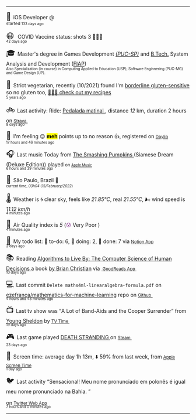 
<hr/>
<p><span style="font-size: 150%" class="darkmode-ignore">💼&nbsp;</span><span class="itemline" id="job"><span class="new-box">iOS Developer @  &nbsp;<br/><sup> started <span style="line-height: 50%;" class="timeText"><small class="text-muted">133 days ago </small></span></sup></span></span></p>
<p><span style="font-size: 150%" class="darkmode-ignore emojiText">😷&nbsp;</span><span class="itemline" id="vaccine"><span class="darkmode-ignore">&nbsp;</span>COVID Vaccine status: shots 3 <span class="darkmode-ignore">💉💉💉</span> &nbsp; <br/><sup><span style="line-height: 50%;" class="timeText"><small class="text-muted">42 days ago </small></span></sup></span></p>
<p><span style="font-size: 150%" class="darkmode-ignore emojiText">🎓&nbsp;</span><span class="itemline" id="studies"><span class="new-box">Master's degree in Games Development <a href="https://www.pucsp.br/pos-graduacao/mestrado-e-doutorado/desenvolvimento-de-jogos-digitais"><var>(PUC-SP)</var></a> and <a href="https://en.wikipedia.org/wiki/Bachelor_of_Technology">B.Tech.</a> System Analysis and Development (<a href="https://en.wikipedia.org/wiki/Faculdade_de_Informática_e_Administração_Paulista">FIAP</a>) &nbsp;<br/><sup><small class="text-muted">Also Specialization (in course) in Computing Applied to Education (USP), Software Enginnering (PUC-MG) and Game Design (UP).</small></sup></span></span></p>
<p><span style="font-size: 150%" class="darkmode-ignore emojiText">🌱&nbsp;</span><span class="itemline" id="cousine"><span class="new-box">Strict vegetarian, recently (10/2021) found I'm <a class="darkmode-ignore" href="https://pubmed.ncbi.nlm.nih.gov/11374684/">borderline gluten-sensitive</a> so no gluten too, <a class="darkmode-ignore" href="https://ezequiel.app/cousine.html"><span class="darkmode-ignore">👨🏻‍🍳 </span> check out my recipes</a>&nbsp; <br/><sup><small class="text-muted">5 years ago </small></sup></span></span></p>
<p><span style="font-size: 150%" class="darkmode-ignore emojiText">🚲&nbsp;</span><span class="itemline" id="strava"><span class="new-box">Last activity: Ride: <a class="darkmode-ignore" href="https://ift.tt/UcglpAM"> Pedalada matinal </a>, distance <var>12</var> km, duration 2 hours on <a class="darkmode-ignore" href="https://ift.tt/UcglpAM"> <small class="darkmode-ignore">Strava&nbsp;</small></a> <br/><sup><span style="line-height: 50%;" class="timeText"><small class="text-muted">8 days ago </small></span></sup></span></span></p>
<p><span style="font-size: 150%" class="darkmode-ignore emojiText">🧠&nbsp;</span><span class="itemline" id="mood"><span class="new-box">I'm feeling <span class="darkmode-ignore">😑</span> <mark><strong>meh</strong></mark> points up to no reason <span class="darkmode-ignore">👍</span>, registered on <a class="darkmode-ignore" href="https://daylio.net/"><small class="darkmode-ignore">Daylio</small></a>&nbsp; <br/><sup><span style="line-height: 50%;" class="timeText"><small class="text-muted">17 hours and 46 minutes  ago </small></span></sup> </span></span></p>
<p><span style="font-size: 150%" class="darkmode-ignore emojiText">🎧&nbsp;</span><span class="itemline" id="lastfm" style="opacity: 1;"><span class="new-box">Last music Today from <a class="darkmode-ignore" href="https://www.last.fm/music/The+Smashing+Pumpkins/_/Today"> The Smashing Pumpkins </a> (Siamese Dream (Deluxe Edition)) played <small>on <a class="darkmode-ignore" href="https://music.apple.com/profile/ezequielapp"><small class="darkmode-ignore">Apple Music</small></a></small>&nbsp; <br/><sup><span style="line-height: 50%;" class="timeText"><small class="text-muted">6 hours and 39 minutes  ago </small></span></sup></span></span></p>
<p><span style="font-size: 150%" class="darkmode-ignore emojiText">📍&nbsp;</span><span class="itemline" id="location" style="opacity: 1;"><span class="new-box">São Paulo, Brazil <span class="darkmode-ignore">🌙</span>  <br/><sup><small class="text-muted"> current time, <var>03h</var><var>04</var> (<var>15/February/2022</var>)</small></sup></span></span></p>
<p><span style="font-size: 150%" class="darkmode-ignore emojiText">🌡&nbsp;</span><span class="itemline" id="weather"><span class="new-box">Weather is <span class="darkmode-ignore">🌀</span> clear sky, feels like <var>21.85°C</var>, real <var>21.55°C</var>, <span class="darkmode-ignore">🌬</span> wind speed is <var> 11.12 km/h</var> <br/><sup><span style="line-height: 50%;" class="timeText"><small class="text-muted">4 minutes ago </small></span></sup></span></span></p>
<p><span style="font-size: 150%" class="darkmode-ignore emojiText">💨&nbsp;</span><span class="itemline" id="airquality"><span class="new-box">Air Quality index is <var>5</var> (<span class="darkmode-ignore" style="color: transparent; text-shadow: 0 0 0#8f3f97"><span class="darkmode-ignore">😰</span></span> Very Poor ) <br/><sup><span style="line-height: 50%;" class="timeText"><small class="text-muted">4 minutes ago </small></span></sup></span></span></p>
<p><span style="font-size: 150%" class="darkmode-ignore emojiText">📝&nbsp;</span><span class="itemline" id="todo" style="opacity: 1;"><span class="new-box">My todo list: <span class="darkmode-ignore">📕</span> to-do: 6, <span class="darkmode-ignore">📒</span> doing: 2, <span class="darkmode-ignore">📗</span> done: 7 via <a href="https://www.notion.so/ezefranca/"><small class="darkmode-ignore">Notion App</small></a>&nbsp; <br/><sup><span style="line-height: 50%;" class="timeText"><small class="text-muted">2 days ago </small></span></sup></span></span></p>
<p><span style="font-size: 150%" class="darkmode-ignore emojiText">📚&nbsp;</span><span class="itemline" id="book" style="opacity: 1;"><span class="new-box">Reading <a class="darkmode-ignore" href="https://www.goodreads.com/book/show/25666050-algorithms-to-live-by"> Algorithms to Live By: The Computer Science of Human Decisions </a> a book <a class="darkmode-ignore" href="https://www.goodreads.com/author/show/4199891.Brian_Christian"> by Brian Christian</a> via <a class="darkmode-ignore" href="https://www.goodreads.com/user/show/21512585"> <small class="darkmode-ignore">&nbsp;GoodReads App&nbsp;</small></a> <br/><sup><span style="line-height: 50%;" class="timeText"><small class="text-muted">10 days ago </small></span></sup></span></span></p>
<p><span style="font-size: 150%" class="darkmode-ignore emojiText">💻&nbsp;</span><span class="itemline" id="github"><span class="new-box">Last commit <code>Delete maths4ml-linearalgebra-formula.pdf</code> on <a class="darkmode-ignore" href="https://github.com/ezefranca/mathematics-for-machine-learning/commit/a0b1abc5beb9fcee8ce68a01cd4b0e2ad36cba3b"> ezefranca/mathematics-for-machine-learning</a> repo on <a class="darkmode-ignore" href="https://github.com/ezefranca/mathematics-for-machine-learning/commit/a0b1abc5beb9fcee8ce68a01cd4b0e2ad36cba3b"> <small class="darkmode-ignore">Github</small> </a>&nbsp; <br/><sup><span style="line-height: 50%;" class="timeText"><small class="text-muted">4 hours and 43 minutes  ago </small></span></sup></span></span></p>
<p><span style="font-size: 150%" class="darkmode-ignore emojiText">📺&nbsp;</span><span class="itemline" id="tv" style="opacity: 1;"><span class="new-box">Last tv show was <q class="markquote">A Lot of Band-Aids and the Cooper Surrender</q> from <a class="darkmode-ignore" href="https://www.tvtime.com/en/show/328724/episode/8929346 ">Young Sheldon</a> by <a class="darkmode-ignore" href="https://www.tvtime.com/en/show/328724/episode/8929346 "><small class="darkmode-ignore">TV Time </small></a>&nbsp; <br/><sup><span style="line-height: 50%;" class="timeText"><small class="text-muted">19 days ago </small></span></sup></span></span></p>
<p><span style="font-size: 150%" class="darkmode-ignore emojiText">🎮&nbsp;</span><span class="itemline" id="steam" style="opacity: 1;"><span class="new-box">Last game played <a class="darkmode-ignore" href="https://store.steampowered.com/app/1316286541 "> DEATH STRANDING </a> on <a class="darkmode-ignore" href="https://steamcommunity.com/id/ezequielapp/ "><small class="darkmode-ignore">Steam </small></a>&nbsp;  <br/><sup><span style="line-height: 50%;" class="timeText"><small class="text-muted">23 days ago </small></span></sup></span></span></p>
<p><span style="font-size: 150%" class="darkmode-ignore emojiText">📱&nbsp;</span><span class="itemline" id="screentime"><span class="new-box">Screen time: average day 1h 13m,  <span class="darkmode-ignore">⬇️</span> 59% from last week, from <a href="https://twitter.com/ezefranca/status/1488891719399710722"><small class="darkmode-ignore">Apple Screen Time</small></a>&nbsp; <br/><sup><span style="line-height: 50%;" class="timeText"><small class="text-muted">1 day ago </small></span></sup></span></span></p>
<p><span style="font-size: 150%" class="darkmode-ignore emojiText">🐦&nbsp;</span><span class="itemline" id="twitter"><span class="new-box">Last activity <q class="markquote">Sensacional! Meu nome pronunciado em polonês é igual meu nome pronunciado na Bahia.

</q> on <a class="darkmode-ignore" href="https://twitter.com/ezefranca/status/1493360372065214466"> <small class="darkmode-ignore">Twitter Web App</small></a>&nbsp;   <br/><sup><span style="line-height: 50%;" class="timeText"><small class="text-muted">7 hours and 0 minutes ago </small></span></sup></span></span></p>
<hr/>
